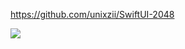 https://github.com/unixzii/SwiftUI-2048

![](https://github.com/unixzii/SwiftUI-2048/raw/master/Screenshot.png)

